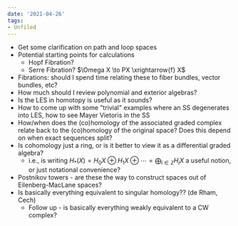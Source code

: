 ```yaml
---
date: '2021-04-26'
tags:
- Unfiled
---
```















-   Get some clarification on path and loop spaces
-   Potential starting points for calculations
    -   Hopf Fibration?
    -   Serre Fibration? $\Omega X \to PX \xrightarrow{f} X$
-   Fibrations: should I spend time relating these to fiber bundles, vector bundles, etc?
-   How much should I review polynomial and exterior algebras?
-   Is the LES in homotopy is useful as it sounds?
-   How to come up with some "trivial" examples where an SS degenerates into LES, how to see Mayer Vietoris in the SS
-   How/when does the (co)homology of the associated graded complex relate back to the (co)homology of the original space? Does this depend on when exact sequences split?
-   Is cohomology just a ring, or is it better to view it as a differential graded algebra?
    -   i.e., is writing $H_*(X) = H_0 X \oplus H_1X \oplus \cdots = \bigoplus_{i\in{\mathbb{Z}}} H_iX$ a useful notion, or just notational convenience?
-   Postnikov towers - are these the way to construct spaces out of Eilenberg-MacLane spaces?
-   Is basically everything equivalent to singular homology?? (de Rham, Cech)
    -   Follow up - is basically everything weakly equivalent to a CW complex?

